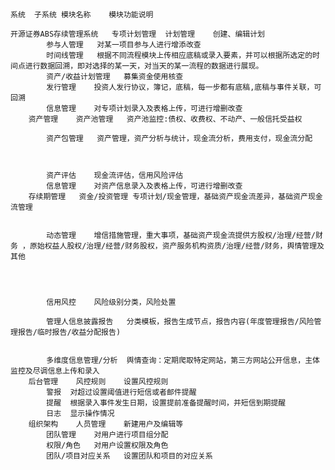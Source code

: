 <pre><code>

系统	子系统	模块名称	模块功能说明
			
开源证券ABS存续管理系统	专项计划管理	计划管理	创建、编辑计划
		参与人管理	对某一项目参与人进行增添改查
		时间线管理	根据不同流程模块上传相应底稿或录入要素，并可以根据所选定的时间点进行数据回溯，即对选择的某一天，对当天的某一流程的数据进行展现。
		资产/收益计划管理	募集资金使用核查
		发行管理	投资人发行协议，簿记，底稿，每一步都有底稿,底稿与事件关联，可回溯
		信息管理	对专项计划录入及表格上传，可进行增删改查
	资产管理	资产池管理	资产池监控:债权、收费权、不动产、一般信托受益权
			
		资产包管理	资产管理，资产分析与统计，现金流分析，费用支付，现金流分配
			
			
			
		资产评估	现金流评估，信用风险评估
		信息管理	对资产信息录入及表格上传，可进行增删改查
	存续期管理	资金/投资管理	专项计划/现金管理，基础资产现金流差异，基础资产现金流管理
			
			
		动态管理	增信措施管理，重大事项，基础资产现金流提供方股权/治理/经营/财务 ，原始权益人股权/治理/经营/财务股权，资产服务机构资质/治理/经营/财务，舆情管理及其他
			
			
			
			
		信用风控	风险级别分类，风险处置
			
		管理人信息披露报告	分类模板，报告生成节点，报告内容(年度管理报告/风险管理报告/临时报告/收益分配报告)
			
			
		多维度信息管理/分析	舆情查询：定期爬取特定网站，第三方网站公开信息，主体监控及尽调信息上传和录入
	后台管理	风控规则	设置风控规则
		警报	对超过设置阈值进行短信或者邮件提醒
		提醒	根据录入事件发生日期，设置提前准备提醒时间，并短信到期提醒
		日志	显示操作情况
	组织架构	人员管理	新建用户及编辑等
		团队管理	对用户进行项目组分配
		权限/角色	对用户设置权限及角色
		团队/项目对应关系	设置团队和项目的对应关系


</code></pre>